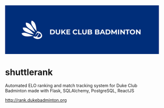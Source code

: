 ![alt text](/cover.png)

# shuttlerank
Automated ELO ranking and match tracking system for Duke Club Badminton made with Flask, SQLAlchemy, PostgreSQL, ReactJS

http://rank.dukebadminton.org
